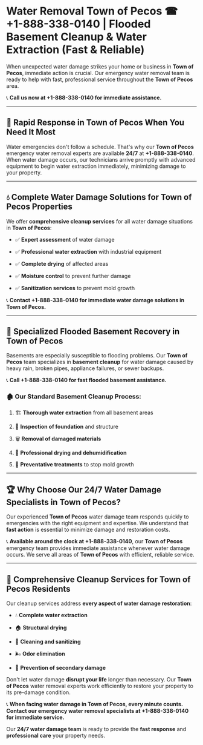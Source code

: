 # Water Removal Town of Pecos ☎ +1-888-338-0140 | Flooded Basement Cleanup & Water Extraction (Fast & Reliable)

When unexpected water damage strikes your home or business in **Town of Pecos**, immediate action is crucial. Our emergency water removal team is ready to help with fast, professional service throughout the **Town of Pecos** area. 

📞 **Call us now at +1-888-338-0140 for immediate assistance.**
---
## 🚀 Rapid Response in Town of Pecos When You Need It Most
Water emergencies don't follow a schedule. That's why our **Town of Pecos** emergency water removal experts are available **24/7** at **+1-888-338-0140**. When water damage occurs, our technicians arrive promptly with advanced equipment to begin water extraction immediately, minimizing damage to your property.
---
## 💧 Complete Water Damage Solutions for Town of Pecos Properties
We offer **comprehensive cleanup services** for all water damage situations in **Town of Pecos**:
- ✅ **Expert assessment** of water damage  
- ✅ **Professional water extraction** with industrial equipment  
- ✅ **Complete drying** of affected areas  
- ✅ **Moisture control** to prevent further damage  
- ✅ **Sanitization services** to prevent mold growth  
📞 **Contact +1-888-338-0140 for immediate water damage solutions in Town of Pecos.**
---
## 🌊 Specialized Flooded Basement Recovery in Town of Pecos
Basements are especially susceptible to flooding problems. Our **Town of Pecos** team specializes in **basement cleanup** for water damage caused by heavy rain, broken pipes, appliance failures, or sewer backups. 
📞 **Call +1-888-338-0140 for fast flooded basement assistance.**
### 🏚️ Our Standard Basement Cleanup Process:
1. 🏗️ **Thorough water extraction** from all basement areas  
2. 🔎 **Inspection of foundation** and structure  
3. 🗑️ **Removal of damaged materials**  
4. 💨 **Professional drying and dehumidification**  
5. 🚫 **Preventative treatments** to stop mold growth  
---
## 🏆 Why Choose Our 24/7 Water Damage Specialists in Town of Pecos?
Our experienced **Town of Pecos** water damage team responds quickly to emergencies with the right equipment and expertise. We understand that **fast action** is essential to minimize damage and restoration costs.
📞 **Available around the clock at +1-888-338-0140**, our **Town of Pecos** emergency team provides immediate assistance whenever water damage occurs. We serve all areas of **Town of Pecos** with efficient, reliable service.
---
## 🧹 Comprehensive Cleanup Services for Town of Pecos Residents
Our cleanup services address **every aspect of water damage restoration**:
- 💧 **Complete water extraction**  
- 🏠 **Structural drying**  
- 🧼 **Cleaning and sanitizing**  
- 🌬️ **Odor elimination**  
- 🚫 **Prevention of secondary damage**  
Don't let water damage **disrupt your life** longer than necessary. Our **Town of Pecos** water removal experts work efficiently to restore your property to its pre-damage condition.
📞 **When facing water damage in Town of Pecos, every minute counts. Contact our emergency water removal specialists at +1-888-338-0140 for immediate service.**
Our **24/7 water damage team** is ready to provide the **fast response** and **professional care** your property needs.
